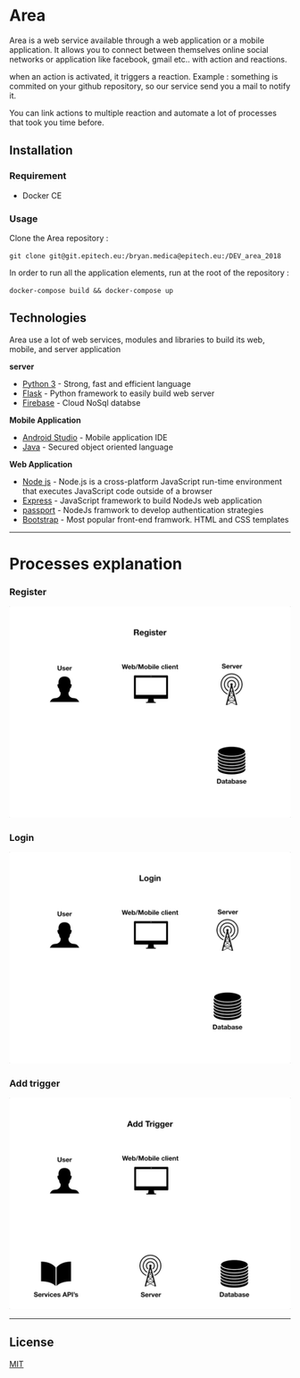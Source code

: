 # Area

Area is a web service available through a web application or a mobile application. It allows you to connect between themselves online social networks or application like facebook, gmail etc.. with action and reactions.

when an action is activated, it triggers a reaction. Example : something is commited on your github repository, so our service send you a mail to notify it. 

You can link actions to multiple reaction and automate a lot of processes that took you time before.

## Installation

### Requirement

* Docker CE

### Usage

Clone the Area repository :

`git clone git@git.epitech.eu:/bryan.medica@epitech.eu:/DEV_area_2018`

In order to run all the application elements, run at the root of the repository :

`docker-compose build && docker-compose up`

## Technologies

Area use a lot of web services, modules and libraries to build its web, mobile, and server application

__server__

* [Python 3](https://www.python.org/download/releases/3.0/) - Strong, fast and efficient language
* [Flask](http://flask.pocoo.org/) - Python framework to easily build web server
* [Firebase](https://firebase.google.com/) - Cloud NoSql databse

__Mobile Application__

* [Android Studio](https://developer.android.com/studio) - Mobile application IDE
* [Java](https://www.java.com/fr) - Secured object oriented language

__Web Application__

* [Node js](https://nodejs.org/en) - Node.js is a cross-platform JavaScript run-time environment that executes JavaScript code outside of a browser
* [Express](https://expressjs.com/fr/) - JavaScript framework to build NodeJs web application
* [passport](http://www.passportjs.org/) - NodeJs framwork to develop authentication strategies
* [Bootstrap](https://getbootstrap.com/) - Most popular front-end framwork. HTML and CSS templates

***

# Processes explanation

### Register

![Register](assets/Register_area.gif)

### Login

![Login](assets/Login_area.gif)

### Add trigger

![Add_Trigger](assets/Add_Trigger_area.gif)

***

License
----

[MIT](https://choosealicense.com/licenses/mit/)